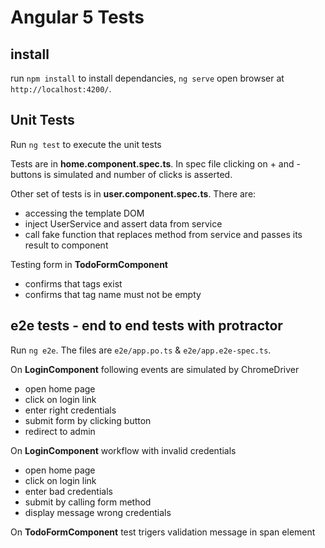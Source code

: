 # Angular 5 Tests 

## install

run `npm install` to install dependancies, `ng serve` open browser at `http://localhost:4200/`. 


## Unit Tests

Run `ng test` to execute the unit tests

Tests are in **home.component.spec.ts**. In spec file clicking on + and - buttons is simulated and number of clicks is asserted.

Other set of tests is in **user.component.spec.ts**.  There are:
* accessing the template DOM
* inject UserService and assert data from service
* call fake function that replaces method from service and passes its result to component

Testing form in **TodoFormComponent**
* confirms that tags exist
* confirms that tag name must not be empty

## e2e tests - end to end tests with protractor

Run `ng e2e`. The files are `e2e/app.po.ts` & `e2e/app.e2e-spec.ts`. 

On **LoginComponent** following events are simulated by ChromeDriver
* open home page
* click on login link
* enter right credentials
* submit form by clicking button
* redirect to admin

On **LoginComponent** workflow with invalid credentials
* open home page
* click on login link
* enter bad credentials
* submit by calling form method 
* display message wrong credentials

On **TodoFormComponent** test trigers validation message in span element




